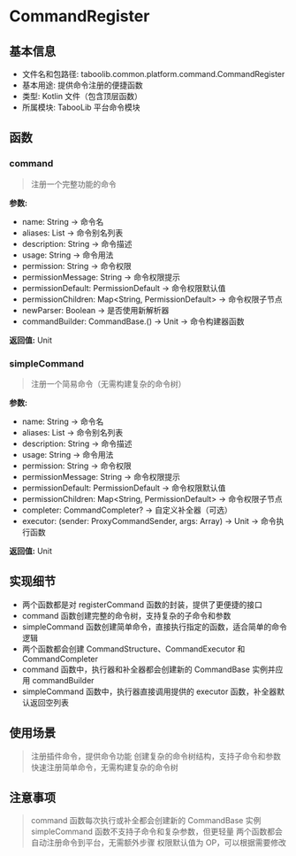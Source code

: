 # CommandRegister

## 基本信息
- 文件名和包路径: taboolib.common.platform.command.CommandRegister
- 基本用途: 提供命令注册的便捷函数
- 类型: Kotlin 文件（包含顶层函数）
- 所属模块: TabooLib 平台命令模块

## 函数

### command
> 注册一个完整功能的命令

**参数:**
- name: String -> 命令名
- aliases: List<String> -> 命令别名列表
- description: String -> 命令描述
- usage: String -> 命令用法
- permission: String -> 命令权限
- permissionMessage: String -> 命令权限提示
- permissionDefault: PermissionDefault -> 命令权限默认值
- permissionChildren: Map<String, PermissionDefault> -> 命令权限子节点
- newParser: Boolean -> 是否使用新解析器
- commandBuilder: CommandBase.() -> Unit -> 命令构建器函数

**返回值:** Unit

### simpleCommand
> 注册一个简易命令（无需构建复杂的命令树）

**参数:**
- name: String -> 命令名
- aliases: List<String> -> 命令别名列表
- description: String -> 命令描述
- usage: String -> 命令用法
- permission: String -> 命令权限
- permissionMessage: String -> 命令权限提示
- permissionDefault: PermissionDefault -> 命令权限默认值
- permissionChildren: Map<String, PermissionDefault> -> 命令权限子节点
- completer: CommandCompleter? -> 自定义补全器（可选）
- executor: (sender: ProxyCommandSender, args: Array<String>) -> Unit -> 命令执行函数

**返回值:** Unit

## 实现细节
- 两个函数都是对 registerCommand 函数的封装，提供了更便捷的接口
- command 函数创建完整的命令树，支持复杂的子命令和参数
- simpleCommand 函数创建简单命令，直接执行指定的函数，适合简单的命令逻辑
- 两个函数都会创建 CommandStructure、CommandExecutor 和 CommandCompleter
- command 函数中，执行器和补全器都会创建新的 CommandBase 实例并应用 commandBuilder
- simpleCommand 函数中，执行器直接调用提供的 executor 函数，补全器默认返回空列表

## 使用场景
> 注册插件命令，提供命令功能
> 创建复杂的命令树结构，支持子命令和参数
> 快速注册简单命令，无需构建复杂的命令树

## 注意事项
> command 函数每次执行或补全都会创建新的 CommandBase 实例
> simpleCommand 函数不支持子命令和复杂参数，但更轻量
> 两个函数都会自动注册命令到平台，无需额外步骤
> 权限默认值为 OP，可以根据需要修改
